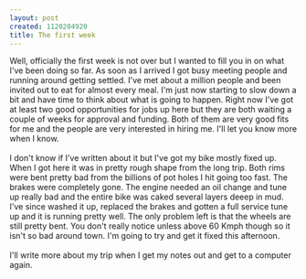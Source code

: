 ```yaml
--- 
layout: post
created: 1120204920
title: The first week
---
```

Well, officially the first week is not over but I wanted to fill you in on what I've been doing so far.  As soon as I arrived I got busy meeting people and running around getting settled.  I've met about a million people and been invited out to eat for almost every meal.  I'm just now starting to slow down a bit and have time to think about what is going to happen.  Right now I've got at least two good opportunities for jobs up here but they are both waiting a couple of weeks for approval and funding.  Both of them are very good fits for me and the people are very interested in hiring me.  I'll let you know more when I know.<br /><br />I don't know if I've written about it but  I've got my bike mostly fixed up.  When I got here it was in pretty rough shape from the long trip.  Both rims were bent pretty bad from the billions of pot holes I hit going too fast.  The brakes were completely gone.  The engine needed an oil change and tune up really bad and the entire bike was caked several layers deeep in mud.  I've since washed it up, replaced the brakes and gotten a full service tune up and it is running pretty well.  The only problem left is that the wheels are still pretty bent. You don't really notice unless above 60 Kmph though so it isn't so bad around town.  I'm going to try and get it fixed this afternoon.<br /><br />I'll write more about my trip when I get my notes out and get to a computer again.
